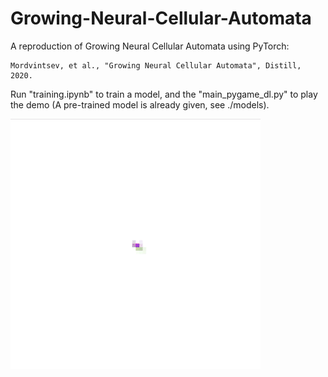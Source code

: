 # Growing-Neural-Cellular-Automata

A reproduction of Growing Neural Cellular Automata using PyTorch:

```
Mordvintsev, et al., "Growing Neural Cellular Automata", Distill, 2020.
```

Run "training.ipynb" to train a model, and the "main_pygame_dl.py" to play the demo (A pre-trained model is already given, see ./models).

<img src="data/demo.gif" width="400" height="400">

